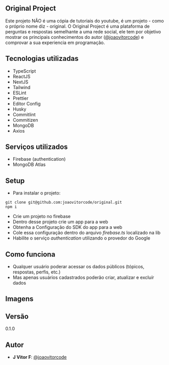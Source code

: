 ## Original Project

Este projeto NÃO é uma cópia de tutoriais do youtube, é um projeto - como o próprio nome diz - original. O Original Project é uma plataforma de perguntas e respostas semelhante a uma rede social, ele tem por objetivo mostrar os principais conhecimentos do autor ([@joaovitorcode](https://github.com/joaovitorcode)) e comprovar a sua experiencia em programação.

## Tecnologias utilizadas

- TypeScript
- ReactJS
- NextJS
- Tailwind
- ESLint
- Prettier
- Editor Config
- Husky
- Commitlint
- Commitizen
- MongoDB
- Axios

## Serviços utilizados

- Firebase (authentication)
- MongoDB Atlas

## Setup

- Para instalar o projeto:

```
git clone git@github.com:joaovitorcode/original.git
npm i
```

- Crie um projeto no firebase
- Dentro desse projeto crie um app para a web
- Obtenha a Configuração do SDK do app para a web
- Cole essa configuração dentro do arquivo _firebase.ts_ localizado na lib
- Habilite o serviço _authentication_ utilizando o provedor do Google

## Como funciona

- Qualquer usuário poderar acessar os dados públicos (tópicos, respostas, perfis, etc.)
- Mas apenas usuários cadastrados poderão criar, atualizar e excluír dados

## Imagens

## Versão

0.1.0

## Autor

- **J Vitor F**: [@joaovitorcode](https://github.com/joaovitorcode)
